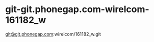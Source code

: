 git-git.phonegap.com-wirelcom-161182_w
======================================

git@git.phonegap.com:wirelcom/161182_w.git